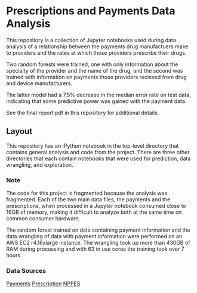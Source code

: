 # Prescriptions and Payments Data Analysis

This repository is a collection of Jupyter notebooks used during
data analysis of a relationship between the payments drug manufactuers
make to providers and the rates at which those providers prescribe their drugs.

Two random forests were trained, one with only information about the specialty
of the provider and the name of the drug, and the second was trained with information
on payments those providers recieved from drug and device manufacturers.

The latter model had a 7.5% decrease in the median error rate on test data, 
indicating that some predictive power was gained with the payment data.

See the final report pdf in this repository for additional details.


## Layout

This repository has an iPython notebook in the top-level directory that
contains general analysis and code from the project. There are three
other directories that each contain notebooks that were used for 
prediction, data wrangling, and exploration.


### Note

The code for this project is fragmented because the analysis was
fragmented. Each of the two main data files, the payments and 
the prescriptions, when processed in a Jupyter notebook consumed
close to 16GB of memory, making it difficult to analyze both
at the same time on common consumer hardware.

The random forest trained on data containing payment information
and the data wrangling of data with payment information were
performed on an AWS EC2 r4.16xlarge instance. The wrangling
took up more than 430GB of RAM during processing and with
63 in use cores the training took over 7 hours.

### Data Sources
[Payments](https://openpaymentsdata.cms.gov/)
[Prescription](https://www.cms.gov/Research-Statistics-Data-and-Systems/Statistics-Trends-and-Reports/Medicare-Provider-Charge-Data/PartD2014.html)
[NPPES](https://npiregistry.cms.hhs.gov)
